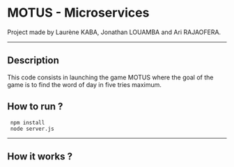 # MOTUS - Microservices 
Project made by Laurène KABA, Jonathan LOUAMBA and Ari RAJAOFERA.

---

## Description
This code consists in launching the game MOTUS where the goal of the game is to find the word of day in five tries maximum.

## How to run ?
```
 npm install
 node server.js
```

---

## How it works ?
